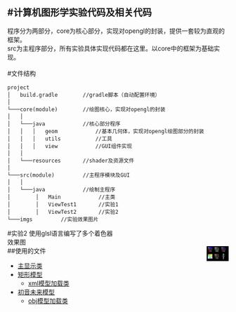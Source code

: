 #计算机图形学实验代码及相关代码
----------
程序分为两部分，core为核心部分，实现对opengl的封装，提供一套较为直观的框架。<br>
src为主程序部分，所有实验具体实现代码都在这里。以core中的框架为基础实现。
<br>
<br>
#文件结构
<br>
```
project
│   build.gradle        //gradle脚本（自动配置环境）
│
└───core(module)        //绘图核心，实现对opengl的封装
│   │
│   └───java            //核心部分程序
│   │   │   geom            //基本几何体，实现对opengl绘图部分的封装
│   │   │   utils           //工具
│   │   │   view            //GUI组件实现
│   │
│   └───resources       //shader及资源文件
│
└───src(module)         //主程序模块及GUI
│   │
│   └───java            //绘制主程序
│        │   Main            //主类
│        │   ViewTest1       //实验1
│        │   ViewTest2       //实验2
└───imgs         //实验效果图片
```

#实验2
使用glsl语言编写了多个着色器<br>
效果图<br>
[<img align="right" src="imgs/task2.png" width="10%">](imgs/task2.png)
##使用的文件
* [主显示类](src/main/java/gl7e/ViewTest2.java)
* [矩形模型](src/main/resources/model2.xml)
  * [xml模型加载类](core/src/main/java/gl7ecore/geom/Model7e.java)
* [初音未来模型](src/main/resources/miku/miku.obj)
  * [obj模型加载类](core/src/main/java/gl7ecore/geom/ObjModel.java)
